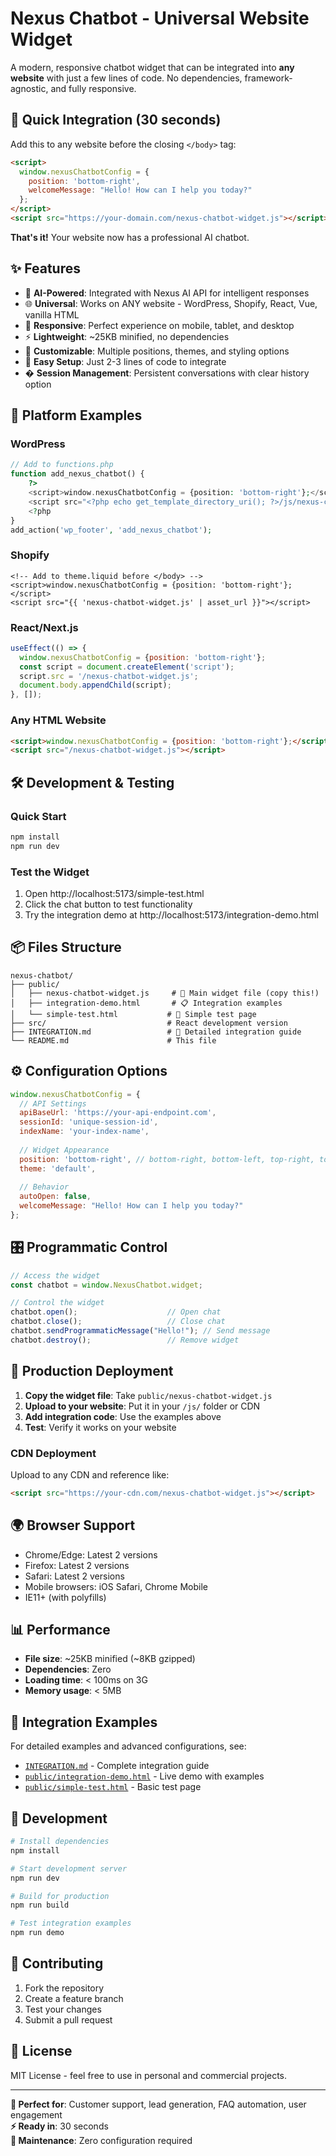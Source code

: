 # Nexus Chatbot - Universal Website Widget

A modern, responsive chatbot widget that can be integrated into **any website** with just a few lines of code. No dependencies, framework-agnostic, and fully responsive.

## 🚀 Quick Integration (30 seconds)

Add this to any website before the closing `</body>` tag:

```html
<script>
  window.nexusChatbotConfig = {
    position: 'bottom-right',
    welcomeMessage: "Hello! How can I help you today?"
  };
</script>
<script src="https://your-domain.com/nexus-chatbot-widget.js"></script>
```

**That's it!** Your website now has a professional AI chatbot.

## ✨ Features

- 🤖 **AI-Powered**: Integrated with Nexus AI API for intelligent responses
- 🌐 **Universal**: Works on ANY website - WordPress, Shopify, React, Vue, vanilla HTML
- 📱 **Responsive**: Perfect experience on mobile, tablet, and desktop
- ⚡ **Lightweight**: ~25KB minified, no dependencies
- 🎨 **Customizable**: Multiple positions, themes, and styling options
- 🔧 **Easy Setup**: Just 2-3 lines of code to integrate
- � **Session Management**: Persistent conversations with clear history option

## 🎯 Platform Examples

### WordPress
```php
// Add to functions.php
function add_nexus_chatbot() {
    ?>
    <script>window.nexusChatbotConfig = {position: 'bottom-right'};</script>
    <script src="<?php echo get_template_directory_uri(); ?>/js/nexus-chatbot-widget.js"></script>
    <?php
}
add_action('wp_footer', 'add_nexus_chatbot');
```

### Shopify
```liquid
<!-- Add to theme.liquid before </body> -->
<script>window.nexusChatbotConfig = {position: 'bottom-right'};</script>
<script src="{{ 'nexus-chatbot-widget.js' | asset_url }}"></script>
```

### React/Next.js
```jsx
useEffect(() => {
  window.nexusChatbotConfig = {position: 'bottom-right'};
  const script = document.createElement('script');
  script.src = '/nexus-chatbot-widget.js';
  document.body.appendChild(script);
}, []);
```

### Any HTML Website
```html
<script>window.nexusChatbotConfig = {position: 'bottom-right'};</script>
<script src="/nexus-chatbot-widget.js"></script>
```

## 🛠️ Development & Testing

### Quick Start
```bash
npm install
npm run dev
```

### Test the Widget
1. Open http://localhost:5173/simple-test.html
2. Click the chat button to test functionality
3. Try the integration demo at http://localhost:5173/integration-demo.html

## 📦 Files Structure

```
nexus-chatbot/
├── public/
│   ├── nexus-chatbot-widget.js     # 🎯 Main widget file (copy this!)
│   ├── integration-demo.html       # 📋 Integration examples
│   └── simple-test.html           # 🧪 Simple test page
├── src/                           # React development version
├── INTEGRATION.md                 # 📖 Detailed integration guide
└── README.md                      # This file
```

## ⚙️ Configuration Options

```javascript
window.nexusChatbotConfig = {
  // API Settings
  apiBaseUrl: 'https://your-api-endpoint.com',
  sessionId: 'unique-session-id',
  indexName: 'your-index-name',
  
  // Widget Appearance
  position: 'bottom-right', // bottom-right, bottom-left, top-right, top-left
  theme: 'default',
  
  // Behavior
  autoOpen: false,
  welcomeMessage: "Hello! How can I help you today?"
};
```

## 🎛️ Programmatic Control

```javascript
// Access the widget
const chatbot = window.NexusChatbot.widget;

// Control the widget
chatbot.open();                    // Open chat
chatbot.close();                   // Close chat
chatbot.sendProgrammaticMessage("Hello!"); // Send message
chatbot.destroy();                 // Remove widget
```

## 🚀 Production Deployment

1. **Copy the widget file**: Take `public/nexus-chatbot-widget.js`
2. **Upload to your website**: Put it in your `/js/` folder or CDN
3. **Add integration code**: Use the examples above
4. **Test**: Verify it works on your website

### CDN Deployment
Upload to any CDN and reference like:
```html
<script src="https://your-cdn.com/nexus-chatbot-widget.js"></script>
```

## 🌍 Browser Support

- Chrome/Edge: Latest 2 versions
- Firefox: Latest 2 versions
- Safari: Latest 2 versions
- Mobile browsers: iOS Safari, Chrome Mobile
- IE11+ (with polyfills)

## 📊 Performance

- **File size**: ~25KB minified (~8KB gzipped)
- **Dependencies**: Zero
- **Loading time**: < 100ms on 3G
- **Memory usage**: < 5MB

## 📝 Integration Examples

For detailed examples and advanced configurations, see:
- [`INTEGRATION.md`](INTEGRATION.md) - Complete integration guide
- [`public/integration-demo.html`](public/integration-demo.html) - Live demo with examples
- [`public/simple-test.html`](public/simple-test.html) - Basic test page

## 🔧 Development

```bash
# Install dependencies
npm install

# Start development server
npm run dev

# Build for production
npm run build

# Test integration examples
npm run demo
```

## 🤝 Contributing

1. Fork the repository
2. Create a feature branch
3. Test your changes
4. Submit a pull request

## 📄 License

MIT License - feel free to use in personal and commercial projects.

---

**🎯 Perfect for**: Customer support, lead generation, FAQ automation, user engagement  
**⚡ Ready in**: 30 seconds  
**🔧 Maintenance**: Zero configuration required
